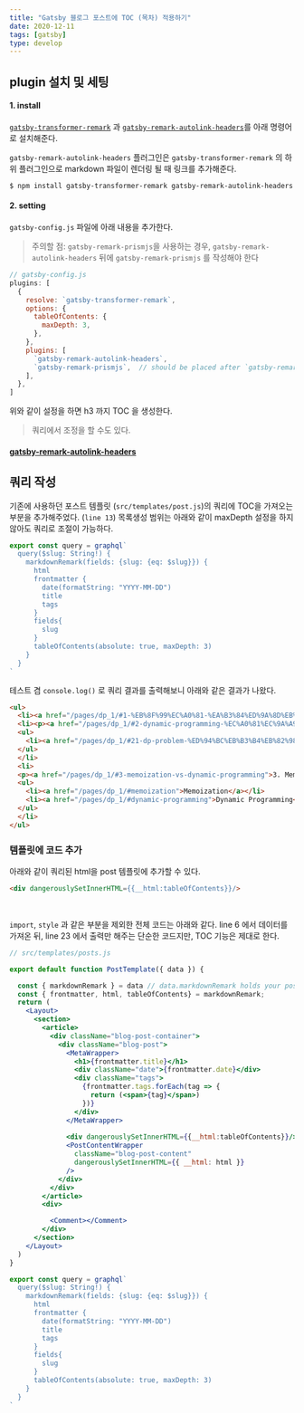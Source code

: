 ```yaml
---
title: "Gatsby 블로그 포스트에 TOC (목차) 적용하기"
date: 2020-12-11
tags: [gatsby]
type: develop
---
```



## plugin 설치 및 세팅


#### 1. install

[`gatsby-transformer-remark`](https://www.gatsbyjs.com/plugins/gatsby-transformer-remark/) 과 [`gatsby-remark-autolink-headers`](https://www.gatsbyjs.com/plugins/gatsby-remark-autolink-headers/)를 아래 명령어로 설치해준다.

`gatsby-remark-autolink-headers` 플러그인은 `gatsby-transformer-remark` 의 하위 플러그인으로 markdown 파일이 렌더링 될 때 링크를 추가해준다.

```shell
$ npm install gatsby-transformer-remark gatsby-remark-autolink-headers
```


#### 2. setting

`gatsby-config.js` 파일에 아래 내용을 추가한다.

> 주의할 점: `gatsby-remark-prismjs`을 사용하는 경우, `gatsby-remark-autolink-headers` 뒤에 `gatsby-remark-prismjs` 를 작성해야 한다


```js
// gatsby-config.js
plugins: [
  {
    resolve: `gatsby-transformer-remark`,
    options: {
      tableOfContents: {
        maxDepth: 3,
      },
    },
    plugins: [
      `gatsby-remark-autolink-headers`,
      `gatsby-remark-prismjs`,  // should be placed after `gatsby-remark-autolink-headers`
    ],
  },
]
```
위와 같이 설정을 하면 h3 까지 TOC 을 생성한다.
> 쿼리에서 조정을 할 수도 있다.


#### [gatsby-remark-autolink-headers](https://www.gatsbyjs.com/plugins/gatsby-remark-autolink-headers/)




## 쿼리 작성


기존에 사용하던 포스트 템플릿 (`src/templates/post.js`)의 쿼리에 TOC을 가져오는 부분을 추가해주었다. (`line 13`)
목록생성 범위는 아래와 같이 maxDepth 설정을 하지 않아도 쿼리로 조절이 가능하다.


```js
export const query = graphql`
  query($slug: String!) {
    markdownRemark(fields: {slug: {eq: $slug}}) {
      html
      frontmatter {
        date(formatString: "YYYY-MM-DD")
        title
        tags
      }
      fields{
        slug
      }
      tableOfContents(absolute: true, maxDepth: 3)
    }
  }
`
```


테스트 겸 `console.log()` 로 쿼리 결과를 출력해보니 아래와 같은 결과가 나왔다. 

```html
<ul>
  <li><a href="/pages/dp_1/#1-%EB%8F%99%EC%A0%81-%EA%B3%84%ED%9A%8D%EB%B2%95-dp-dynamic-programming">1. 동적 계획법 (DP, Dynamic Programming)</a></li>
  <li><p><a href="/pages/dp_1/#2-dynamic-programming-%EC%A0%81%EC%9A%A9">2. Dynamic Programming 적용</a></p>
  <ul>
    <li><a href="/pages/dp_1/#21-dp-problem-%ED%94%BC%EB%B3%B4%EB%82%98%EC%B9%98-%EC%88%98%EC%97%B4">2.1. DP Problem: 피보나치 수열</a></li>
  </ul>
  </li>
  <li>
  <p><a href="/pages/dp_1/#3-memoization-vs-dynamic-programming">3. Memoization vs Dynamic Programming</a></p>
  <ul>
    <li><a href="/pages/dp_1/#memoization">Memoization</a></li>
    <li><a href="/pages/dp_1/#dynamic-programming">Dynamic Programming</a></li>
  </ul>
  </li>
</ul>
```


### 템플릿에 코드 추가


아래와 같이 쿼리된 html을 post 템플릿에 추가할 수 있다.

```html
<div dangerouslySetInnerHTML={{__html:tableOfContents}}/>
```

<br>

`import`, `style` 과 같은 부분을 제외한 전체 코드는 아래와 같다. 
line 6 에서 데이터를 가져온 뒤, line 23 에서 출력만 해주는 단순한 코드지만, TOC 기능은 제대로 한다. 


```jsx
// src/templates/posts.js

export default function PostTemplate({ data }) {

  const { markdownRemark } = data // data.markdownRemark holds your post data
  const { frontmatter, html, tableOfContents} = markdownRemark;
  return (
    <Layout>
      <section>
        <article>
          <div className="blog-post-container">
            <div className="blog-post">
              <MetaWrapper>
                <h1>{frontmatter.title}</h1>
                <div className="date">{frontmatter.date}</div>
                <div className="tags">
                  {frontmatter.tags.forEach(tag => {
                    return (<span>{tag}</span>)
                  })}
                </div>
              </MetaWrapper>
              
              <div dangerouslySetInnerHTML={{__html:tableOfContents}}/>
              <PostContentWrapper
                className="blog-post-content"
                dangerouslySetInnerHTML={{ __html: html }}
              />
            </div>
          </div>
        </article>
        <div>

          <Comment></Comment>
        </div>
      </section>
    </Layout>
  )
}

export const query = graphql`
  query($slug: String!) {
    markdownRemark(fields: {slug: {eq: $slug}}) {
      html
      frontmatter {
        date(formatString: "YYYY-MM-DD")
        title
        tags
      }
      fields{
        slug
      }
      tableOfContents(absolute: true, maxDepth: 3)
    }
  }
`
```
